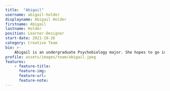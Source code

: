 ```yaml
---
title:  "Abigail"
username: abigail-holder
displayname: Abigail Holder
firstname: Abigail
lastname: Holder
position: Learner-Designer
start-date: 2021-10-26
category: Creative Team
bio: >- 
    Abigail is an undergraduate Psychobiology major. She hopes to go into research studying learning in the brain and is passionate about designing accessible resources that help all students learn in a way that is most meaningful to them.   
profile: assets/images/team/abigail.jpeg
features:
    - feature-title: 
      feature-img: 
      feature-url: 
      feature-note: 
---
```


